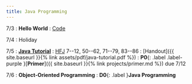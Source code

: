 ```yaml
---
title: Java Programming
---
```


7/3
: **Hello World**
  : [Code](https://gist.github.com/kevinlin1/84ab2025f9508b0888fc4ad611a30b3c)

7/4
: Holiday

7/5
: [**Java Tutorial**](https://cse12x.github.io/java-tutorial/)
  : [HFJ](https://www.rcsdk12.org/cms/lib/NY01001156/Centricity/Domain/4951/Head_First_Java_Second_Edition.pdf) 7--12, 50--62, 71--79, 83--86
  : [Handout]({{ site.baseurl }}{% link assets/pdf/java-tutorial.pdf %})
: **P0**{: .label .label-purple }[**Primer**]({{ site.baseurl }}{% link projects/primer.md %}) due 7/12

7/6
: **Object-Oriented Programming**
: **D0**{: .label }**Java Programming**
